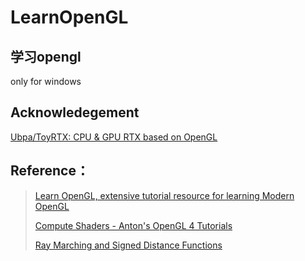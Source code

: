 # LearnOpenGL

## 学习opengl

only for windows

## Acknowledegement

[Ubpa/ToyRTX: CPU & GPU RTX based on OpenGL](https://github.com/Ubpa/ToyRTX)

## Reference：

> [Learn OpenGL, extensive tutorial resource for learning Modern OpenGL](https://learnopengl.com/)
> 
> [Compute Shaders - Anton's OpenGL 4 Tutorials](https://antongerdelan.net/opengl/compute.html)
>
> [Ray Marching and Signed Distance Functions](https://jamie-wong.com/2016/07/15/ray-marching-signed-distance-functions/)